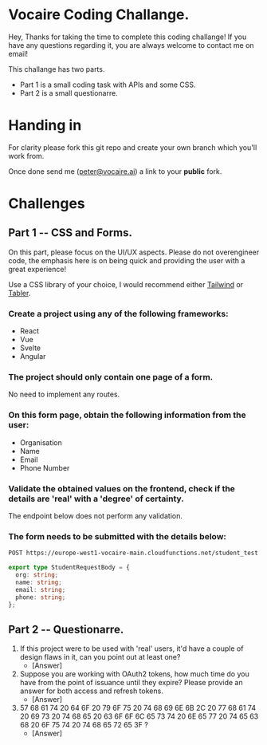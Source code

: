 # Vocaire Coding Challange.

Hey, Thanks for taking the time to complete this coding challange!
If you have any questions regarding it, you are always welcome to contact me on email!

This challange has two parts.

- Part 1 is a small coding task with APIs and some CSS.
- Part 2 is a small questionarre.

# Handing in

For clarity please fork this git repo and create your own branch which you'll work from.

Once done send me (peter@vocaire.ai) a link to your **public** fork.

# Challenges

## Part 1 -- CSS and Forms.

On this part, please focus on the UI/UX aspects. Please do not overengineer code, the emphasis here is on being quick and providing the user with a great experience!

Use a CSS library of your choice, I would recommend either [Tailwind](https://tailwindcss.com/) or [Tabler](https://tabler.io).

### Create a project using any of the following frameworks:

- React
- Vue
- Svelte
- Angular

### The project should only contain one page of a form.

No need to implement any routes.

### On this form page, obtain the following information from the user:

- Organisation
- Name
- Email
- Phone Number

### Validate the obtained values on the frontend, check if the details are 'real' with a 'degree' of certainty.

The endpoint below does not perform any validation.

### The form needs to be submitted with the details below:

```bash
POST https://europe-west1-vocaire-main.cloudfunctions.net/student_test
```

```typescript
export type StudentRequestBody = {
  org: string;
  name: string;
  email: string;
  phone: string;
};
```

## Part 2 -- Questionarre.

1. If this project were to be used with 'real' users, it'd have a couple of design flaws in it, can you point out at least one?
   - [Answer]
2. Suppose you are working with OAuth2 tokens, how much time do you have from the point of issuance until they expire? Please provide an answer for both access and refresh tokens.
   - [Answer]
3. 57 68 61 74 20 64 6F 20 79 6F 75 20 74 68 69 6E 6B 2C 20 77 68 61 74 20 69 73 20 74 68 65 20 63 6F 6F 6C 65 73 74 20 6E 65 77 20 74 65 63 68 20 6F 75 74 20 74 68 65 72 65 3F ?
   - [Answer]
